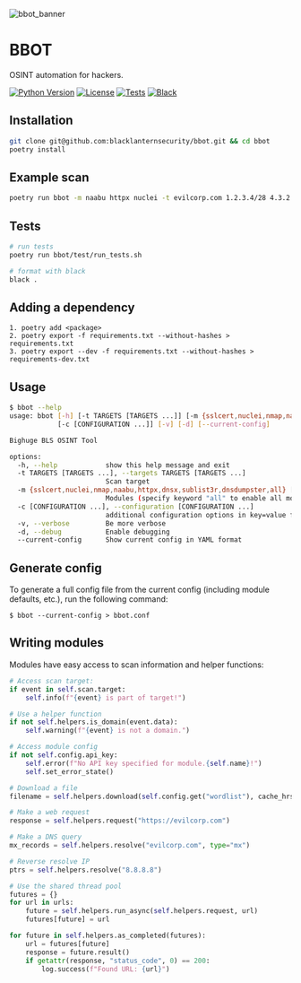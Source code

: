 ![bbot_banner](https://user-images.githubusercontent.com/20261699/158000235-6c1ace81-a267-4f8e-90a1-f4c16884ebac.png)

# BBOT
OSINT automation for hackers.

[![Python Version](https://img.shields.io/badge/python-3.7+-blue)](https://www.python.org) [![License](https://img.shields.io/badge/license-GPLv3-blue.svg)](https://github.com/blacklanternsecurity/bbot/blob/dev/LICENSE) [![Tests](https://github.com/blacklanternsecurity/bbot/workflows/tests/badge.svg)](https://github.com/blacklanternsecurity/bbot/actions?query=workflow%3A"tests") [![Black](https://img.shields.io/badge/code%20style-black-000000.svg)](https://github.com/psf/black)

## Installation
~~~bash
git clone git@github.com:blacklanternsecurity/bbot.git && cd bbot
poetry install
~~~

## Example scan
~~~bash
poetry run bbot -m naabu httpx nuclei -t evilcorp.com 1.2.3.4/28 4.3.2.1
~~~

## Tests
~~~bash
# run tests
poetry run bbot/test/run_tests.sh

# format with black
black .
~~~

## Adding a dependency
~~~
1. poetry add <package>
2. poetry export -f requirements.txt --without-hashes > requirements.txt
3. poetry export --dev -f requirements.txt --without-hashes > requirements-dev.txt
~~~

## Usage
~~~bash
$ bbot --help
usage: bbot [-h] [-t TARGETS [TARGETS ...]] [-m {sslcert,nuclei,nmap,naabu,httpx,dnsx,sublist3r,dnsdumpster,all} [{sslcert,nuclei,nmap,naabu,httpx,dnsx,sublist3r,dnsdumpster,all} ...]]
            [-c [CONFIGURATION ...]] [-v] [-d] [--current-config]

Bighuge BLS OSINT Tool

options:
  -h, --help            show this help message and exit
  -t TARGETS [TARGETS ...], --targets TARGETS [TARGETS ...]
                        Scan target
  -m {sslcert,nuclei,nmap,naabu,httpx,dnsx,sublist3r,dnsdumpster,all} [{sslcert,nuclei,nmap,naabu,httpx,dnsx,sublist3r,dnsdumpster,all} ...], --modules {sslcert,nuclei,nmap,naabu,httpx,dnsx,sublist3r,dnsdumpster,all} [{sslcert,nuclei,nmap,naabu,httpx,dnsx,sublist3r,dnsdumpster,all} ...]
                        Modules (specify keyword "all" to enable all modules)
  -c [CONFIGURATION ...], --configuration [CONFIGURATION ...]
                        additional configuration options in key=value format
  -v, --verbose         Be more verbose
  -d, --debug           Enable debugging
  --current-config      Show current config in YAML format
~~~

## Generate config
To generate a full config file from the current config (including module defaults, etc.), run the following command:
~~~
$ bbot --current-config > bbot.conf
~~~

## Writing modules
Modules have easy access to scan information and helper functions:
~~~python
# Access scan target:
if event in self.scan.target:
    self.info(f"{event} is part of target!")

# Use a helper function
if not self.helpers.is_domain(event.data):
    self.warning(f"{event} is not a domain.")

# Access module config
if not self.config.api_key:
    self.error(f"No API key specified for module.{self.name}!")
    self.set_error_state()

# Download a file
filename = self.helpers.download(self.config.get("wordlist"), cache_hrs=720)

# Make a web request
response = self.helpers.request("https://evilcorp.com")

# Make a DNS query
mx_records = self.helpers.resolve("evilcorp.com", type="mx")

# Reverse resolve IP
ptrs = self.helpers.resolve("8.8.8.8")

# Use the shared thread pool
futures = {}
for url in urls:
    future = self.helpers.run_async(self.helpers.request, url)
    futures[future] = url

for future in self.helpers.as_completed(futures):
    url = futures[future]
    response = future.result()
    if getattr(response, "status_code", 0) == 200:
        log.success(f"Found URL: {url}")
~~~